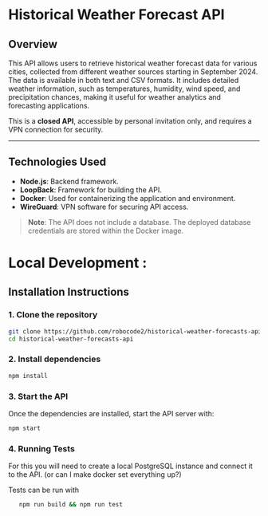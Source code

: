 # Historical Weather Forecast API

## Overview

This API allows users to retrieve historical weather forecast data for various cities, collected from different weather sources starting in September 2024. The data is available in both text and CSV formats. It includes detailed weather information, such as temperatures, humidity, wind speed, and precipitation chances, making it useful for weather analytics and forecasting applications.

This is a **closed API**, accessible by personal invitation only, and requires a VPN connection for security.

---

## Technologies Used

- **Node.js**: Backend framework.
- **LoopBack**: Framework for building the API.
- **Docker**: Used for containerizing the application and environment.
- **WireGuard**: VPN software for securing API access.

> **Note**: The API does not include a database. The deployed database credentials are stored within the Docker image.


# Local Development : 

## Installation Instructions

### 1. Clone the repository

```bash
git clone https://github.com/robocode2/historical-weather-forecasts-api.git
cd historical-weather-forecasts-api
```


### 2. Install dependencies

```bash
npm install
```

### 3. Start the API

Once the dependencies are installed, start the API server with:

```bash
npm start
```

### 4. Running Tests

For this you will need to create a local PostgreSQL instance and connect it to the API. 
(or can I make docker set everything up?)

Tests can be run with 

 ```bash
    npm run build && npm run test
